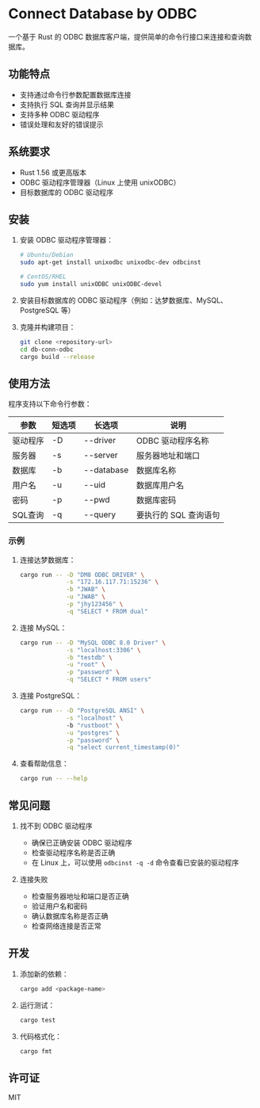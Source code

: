 # Connect Database by ODBC

一个基于 Rust 的 ODBC 数据库客户端，提供简单的命令行接口来连接和查询数据库。

## 功能特点

- 支持通过命令行参数配置数据库连接
- 支持执行 SQL 查询并显示结果
- 支持多种 ODBC 驱动程序
- 错误处理和友好的错误提示

## 系统要求

- Rust 1.56 或更高版本
- ODBC 驱动程序管理器（Linux 上使用 unixODBC）
- 目标数据库的 ODBC 驱动程序

## 安装

1. 安装 ODBC 驱动程序管理器：

   ```bash
   # Ubuntu/Debian
   sudo apt-get install unixodbc unixodbc-dev odbcinst
   
   # CentOS/RHEL
   sudo yum install unixODBC unixODBC-devel
   ```

2. 安装目标数据库的 ODBC 驱动程序（例如：达梦数据库、MySQL、PostgreSQL 等）

3. 克隆并构建项目：

   ```bash
   git clone <repository-url>
   cd db-conn-odbc
   cargo build --release
   ```

## 使用方法

程序支持以下命令行参数：

| 参数 | 短选项 | 长选项 | 说明 |
|------|--------|--------|------|
| 驱动程序 | -D | --driver | ODBC 驱动程序名称 |
| 服务器 | -s | --server | 服务器地址和端口 |
| 数据库 | -b | --database | 数据库名称 |
| 用户名 | -u | --uid | 数据库用户名 |
| 密码 | -p | --pwd | 数据库密码 |
| SQL查询 | -q | --query | 要执行的 SQL 查询语句 |

### 示例

1. 连接达梦数据库：

   ```bash
   cargo run -- -D "DM8 ODBC DRIVER" \
                -s "172.16.117.71:15236" \
                -b "JWAB" \
                -u "JWAB" \
                -p "jhy123456" \
                -q "SELECT * FROM dual"
   ```

2. 连接 MySQL：

   ```bash
   cargo run -- -D "MySQL ODBC 8.0 Driver" \
                -s "localhost:3306" \
                -b "testdb" \
                -u "root" \
                -p "password" \
                -q "SELECT * FROM users"
   ```

3. 连接 PostgreSQL：

   ```bash
   cargo run -- -D "PostgreSQL ANSI" \
                -s "localhost" \     
                -b "rustboot" \
                -u "postgres" \
                -p "password" \
                -q "select current_timestamp(0)"
   ```

4. 查看帮助信息：

   ```bash
   cargo run -- --help
   ```

## 常见问题

1. 找不到 ODBC 驱动程序
   - 确保已正确安装 ODBC 驱动程序
   - 检查驱动程序名称是否正确
   - 在 Linux 上，可以使用 `odbcinst -q -d` 命令查看已安装的驱动程序

2. 连接失败
   - 检查服务器地址和端口是否正确
   - 验证用户名和密码
   - 确认数据库名称是否正确
   - 检查网络连接是否正常

## 开发

1. 添加新的依赖：

   ```bash
   cargo add <package-name>
   ```

2. 运行测试：

   ```bash
   cargo test
   ```

3. 代码格式化：

   ```bash
   cargo fmt
   ```

## 许可证

MIT
